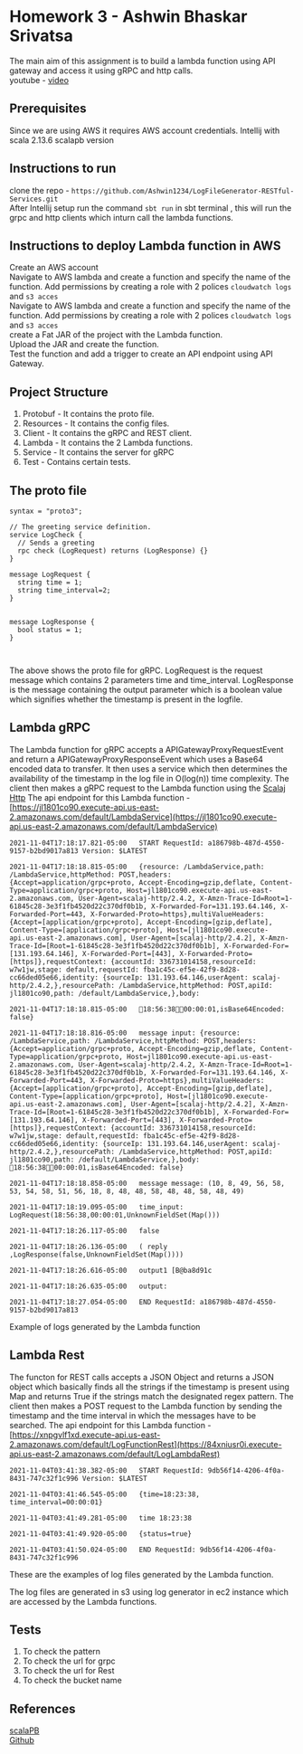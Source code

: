 # Homework 3 - Ashwin Bhaskar Srivatsa
The main aim of this assignment is to build a lambda function using API gateway and access it using gRPC and http calls. <br>
youtube - [video](https://www.youtube.com/watch?v=V07-cGly2AE)
## Prerequisites
Since we are using AWS it requires AWS account credentials.
Intellij with scala 2.13.6
scalapb version
## Instructions to run
clone the repo - ```https://github.com/Ashwin1234/LogFileGenerator-RESTful-Services.git``` <br>
After Intellij setup run the command ```sbt run``` in sbt terminal , this will run the grpc and http clients which inturn call the lambda functions.

## Instructions to deploy Lambda function in AWS

Create an AWS account <br>
Navigate to AWS lambda and create a function and specify the name of the function. Add permissions by creating a role with 2 polices ```cloudwatch logs ``` and ```s3 acces``` <br>
Navigate to AWS lambda and create a function and specify the name of the function. Add permissions by creating a role with 2 polices ```cloudwatch logs ``` and ```s3 acces``` <br>
create a Fat JAR of the project with the Lambda function. <br>
Upload the JAR and create the function.<br>
Test the function and add a trigger to create an API endpoint using API Gateway.<br>


## Project Structure
1. Protobuf - It  contains the proto file. <br>
2. Resources - It contains the config files. <br>
3. Client - It contains the gRPC and REST client. <br>
4. Lambda - It contains the 2 Lambda functions. <br>
5. Service - It contains the server for gRPC <br>
6. Test - Contains certain tests. <br>

## The proto file 
```
syntax = "proto3";

// The greeting service definition.
service LogCheck {
  // Sends a greeting
  rpc check (LogRequest) returns (LogResponse) {}
}

message LogRequest {
  string time = 1;
  string time_interval=2;
}


message LogResponse {
  bool status = 1;
}



```
The above shows the proto file for gRPC. LogRequest is the request message which contains 2 parameters time and time_interval. LogResponse is the message containing the output parameter which is a boolean value which signifies whether the timestamp is present in the logfile. 
## Lambda gRPC

The Lambda function for gRPC accepts a APIGatewayProxyRequestEvent and return a APIGatewayProxyResponseEvent which uses a Base64 encoded data to transfer. It then uses a service which then determines the availability of the timestamp in the log file in O(log(n)) time complexity.
The client then makes a gRPC request to the Lambda function using the [Scalaj Http](https://github.com/scalaj/scalaj-http)
The api endpoint for this Lambda function - [https://jl1801co90.execute-api.us-east-2.amazonaws.com/default/LambdaService](https://jl1801co90.execute-api.us-east-2.amazonaws.com/default/LambdaService)
```
2021-11-04T17:18:17.821-05:00	START RequestId: a186798b-487d-4550-9157-b2bd9017a813 Version: $LATEST

2021-11-04T17:18:18.815-05:00	{resource: /LambdaService,path: /LambdaService,httpMethod: POST,headers: {Accept=application/grpc+proto, Accept-Encoding=gzip,deflate, Content-Type=application/grpc+proto, Host=jl1801co90.execute-api.us-east-2.amazonaws.com, User-Agent=scalaj-http/2.4.2, X-Amzn-Trace-Id=Root=1-61845c28-3e3f1fb4520d22c370df0b1b, X-Forwarded-For=131.193.64.146, X-Forwarded-Port=443, X-Forwarded-Proto=https},multiValueHeaders: {Accept=[application/grpc+proto], Accept-Encoding=[gzip,deflate], Content-Type=[application/grpc+proto], Host=[jl1801co90.execute-api.us-east-2.amazonaws.com], User-Agent=[scalaj-http/2.4.2], X-Amzn-Trace-Id=[Root=1-61845c28-3e3f1fb4520d22c370df0b1b], X-Forwarded-For=[131.193.64.146], X-Forwarded-Port=[443], X-Forwarded-Proto=[https]},requestContext: {accountId: 336731014158,resourceId: w7w1jw,stage: default,requestId: fba1c45c-ef5e-42f9-8d28-cc66ded05e66,identity: {sourceIp: 131.193.64.146,userAgent: scalaj-http/2.4.2,},resourcePath: /LambdaService,httpMethod: POST,apiId: jl1801co90,path: /default/LambdaService,},body:

2021-11-04T17:18:18.815-05:00	18:56:3800:00:01,isBase64Encoded: false}

2021-11-04T17:18:18.816-05:00	message input: {resource: /LambdaService,path: /LambdaService,httpMethod: POST,headers: {Accept=application/grpc+proto, Accept-Encoding=gzip,deflate, Content-Type=application/grpc+proto, Host=jl1801co90.execute-api.us-east-2.amazonaws.com, User-Agent=scalaj-http/2.4.2, X-Amzn-Trace-Id=Root=1-61845c28-3e3f1fb4520d22c370df0b1b, X-Forwarded-For=131.193.64.146, X-Forwarded-Port=443, X-Forwarded-Proto=https},multiValueHeaders: {Accept=[application/grpc+proto], Accept-Encoding=[gzip,deflate], Content-Type=[application/grpc+proto], Host=[jl1801co90.execute-api.us-east-2.amazonaws.com], User-Agent=[scalaj-http/2.4.2], X-Amzn-Trace-Id=[Root=1-61845c28-3e3f1fb4520d22c370df0b1b], X-Forwarded-For=[131.193.64.146], X-Forwarded-Port=[443], X-Forwarded-Proto=[https]},requestContext: {accountId: 336731014158,resourceId: w7w1jw,stage: default,requestId: fba1c45c-ef5e-42f9-8d28-cc66ded05e66,identity: {sourceIp: 131.193.64.146,userAgent: scalaj-http/2.4.2,},resourcePath: /LambdaService,httpMethod: POST,apiId: jl1801co90,path: /default/LambdaService,},body: 18:56:3800:00:01,isBase64Encoded: false}

2021-11-04T17:18:18.858-05:00	message message: (10, 8, 49, 56, 58, 53, 54, 58, 51, 56, 18, 8, 48, 48, 58, 48, 48, 58, 48, 49)

2021-11-04T17:18:19.095-05:00	time_input: LogRequest(18:56:38,00:00:01,UnknownFieldSet(Map()))

2021-11-04T17:18:26.117-05:00	false

2021-11-04T17:18:26.136-05:00	( reply ,LogResponse(false,UnknownFieldSet(Map())))

2021-11-04T17:18:26.616-05:00	output1 [B@ba8d91c

2021-11-04T17:18:26.635-05:00	output:

2021-11-04T17:18:27.054-05:00	END RequestId: a186798b-487d-4550-9157-b2bd9017a813
```
Example of logs generated by the Lambda function

## Lambda Rest
The functon for REST calls accepts a JSON Object and returns a JSON object which basically finds all the strings if the timestamp is present using Map and returns True if the strings match the designated regex pattern.
The client then makes a POST request to the Lambda function by sending the timestamp and the time interval in which the messages have to be searched.
The api endpoint for this Lambda function - [https://xnpgvlf1xd.execute-api.us-east-2.amazonaws.com/default/LogFunctionRest](https://84xniusr0i.execute-api.us-east-2.amazonaws.com/default/LogLambdaRest)

```
2021-11-04T03:41:38.382-05:00	START RequestId: 9db56f14-4206-4f0a-8431-747c32f1c996 Version: $LATEST

2021-11-04T03:41:46.545-05:00	{time=18:23:38, time_interval=00:00:01}

2021-11-04T03:41:49.281-05:00	time 18:23:38

2021-11-04T03:41:49.920-05:00	{status=true}

2021-11-04T03:41:50.024-05:00	END RequestId: 9db56f14-4206-4f0a-8431-747c32f1c996
```
These are the examples of log files generated by the Lambda function.

The log files are generated in s3 using log generator in ec2 instance which are accessed by the Lambda functions.
## Tests
1. To check the pattern <br>
2. To check the url for grpc <br>
3. To check the url for Rest <br>
4. To check the bucket name <br>

## References 
[scalaPB](https://scalapb.github.io/docs/grpc/) <br>
[Github](https://github.com/mayankrastogi/lambda-grpc-calculator)

